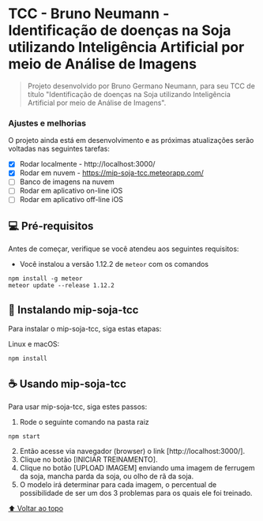 # TCC - Bruno Neumann - Identificação de doenças na Soja utilizando Inteligência Artificial por meio de Análise de Imagens

<!--img src="exemplo-image.png" alt="exemplo imagem"-->

> Projeto desenvolvido por Bruno Germano Neumann, para seu TCC de título "Identificação de doenças na Soja utilizando Inteligência Artificial por meio de Análise de Imagens".

### Ajustes e melhorias

O projeto ainda está em desenvolvimento e as próximas atualizações serão voltadas nas seguintes tarefas:

- [x] Rodar localmente - http://localhost:3000/
- [x] Rodar em nuvem - https://mip-soja-tcc.meteorapp.com/
- [ ] Banco de imagens na nuvem
- [ ] Rodar em aplicativo on-line iOS
- [ ] Rodar em aplicativo off-line iOS

## 💻 Pré-requisitos

Antes de começar, verifique se você atendeu aos seguintes requisitos:
<!---Estes são apenas requisitos de exemplo. Adicionar, duplicar ou remover conforme necessário--->
* Você instalou a versão 1.12.2 de `meteor` com os comandos
```
npm install -g meteor
meteor update --release 1.12.2
```

## 🚀 Instalando mip-soja-tcc

Para instalar o mip-soja-tcc, siga estas etapas:

Linux e macOS:
```
npm install
```

## ☕ Usando mip-soja-tcc

Para usar mip-soja-tcc, siga estes passos:
1. Rode o seguinte comando na pasta raiz
```
npm start
```
2. Então acesse via navegador (browser) o link [http://localhost:3000/].
3. Clique no botão [INICIAR TREINAMENTO].
4. Clique no botão [UPLOAD IMAGEM] enviando uma imagem de ferrugem da soja, mancha parda da soja, ou olho de rã da soja.
5. O modelo irá determinar para cada imagem, o percentual de possibilidade de ser um dos 3 problemas para os quais ele foi treinado.

[⬆ Voltar ao topo](#nome-do-projeto)<br>
